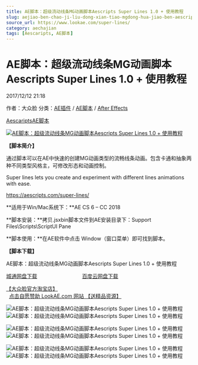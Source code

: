 ```yaml
---
title: AE脚本：超级流动线条MG动画脚本Aescripts Super Lines 1.0 + 使用教程
slug: aejiao-ben-chao-ji-liu-dong-xian-tiao-mgdong-hua-jiao-ben-aescripts-super-lines-1-0-shi-yong-jiao-cheng
source_url: https://www.lookae.com/super-lines/
category: aechajian
tags: [Aescaripts, AE脚本]
---
```

# AE脚本：超级流动线条MG动画脚本Aescripts Super Lines 1.0 + 使用教程

2017/12/12 21:18

作者：大众脸
分类：[AE插件](https://www.lookae.com/after-effects/aechajian/) / [AE脚本](https://www.lookae.com/after-effects/aescripts/) / [After Effects](https://www.lookae.com/after-effects/)

[Aescaripts](https://www.lookae.com/tag/aescaripts/)[AE脚本](https://www.lookae.com/tag/ae%e8%84%9a%e6%9c%ac/)

[![AE脚本：超级流动线条MG动画脚本Aescripts Super Lines 1.0 + 使用教程](https://www.lookae.com/wp-content/uploads/2017/12/Super-Lines.jpg "AE脚本：超级流动线条MG动画脚本Aescripts Super Lines 1.0 + 使用教程-LookAE.com")](https://www.lookae.com/wp-content/uploads/2017/12/Super-Lines.jpg)

**【脚本简介】**

通过脚本可以在AE中快速的创建MG动画类型的流畅线条动画。包含卡通和抽象两种不同类型风格主，可修改形态和动画控制。

Super lines lets you create and experiment with different lines animations with ease.

https://aescripts.com/super-lines/

**适用于Win/Mac系统下：**AE CS 6 – CC 2018

**脚本安装：**拷贝.jsxbin脚本文件到AE安装目录下：Support Files\Scripts\ScriptUI Pane

**脚本使用：**在AE软件中点击 Window（窗口菜单）即可找到脚本。

**【脚本下载】**

AE脚本：超级流动线条MG动画脚本Aescripts Super Lines 1.0 + 使用教程

[城通网盘下载](https://lookae.ctfile.com/fs/680462-231226150)                               [百度云网盘下载](https://pan.baidu.com/s/1pLMb8a3)

[【大众脸官方淘宝店】](https://lookae.taobao.com/)                [点击自愿赞助 LookAE.com 网站 【送精品资源】](https://www.lookae.com/sponsor/)

![AE脚本：超级流动线条MG动画脚本Aescripts Super Lines 1.0 + 使用教程](https://aescripts.com/media/catalog/product/s/l/sl2_2.gif "Demo 1") ![AE脚本：超级流动线条MG动画脚本Aescripts Super Lines 1.0 + 使用教程](https://aescripts.com/media/catalog/product/s/l/sl2_3.gif "Demo 2")

![AE脚本：超级流动线条MG动画脚本Aescripts Super Lines 1.0 + 使用教程](https://aescripts.com/media/catalog/product/s/l/sl2_4.gif "Demo 4") ![AE脚本：超级流动线条MG动画脚本Aescripts Super Lines 1.0 + 使用教程](https://aescripts.com/media/catalog/product/s/l/sl2_5.gif "Demo 5")

![AE脚本：超级流动线条MG动画脚本Aescripts Super Lines 1.0 + 使用教程](https://aescripts.com/media/catalog/product/s/l/sl2_6.gif "Demo 6")![AE脚本：超级流动线条MG动画脚本Aescripts Super Lines 1.0 + 使用教程](https://aescripts.com/media/catalog/product/s/l/sl2_1.gif "AE脚本：超级流动线条MG动画脚本Aescripts Super Lines 1.0 + 使用教程-LookAE.com")
